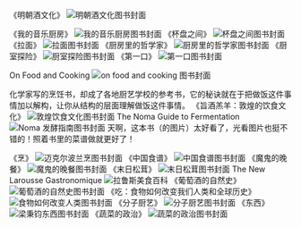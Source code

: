 《明朝酒文化》
![明朝酒文化图书封面](https://res.cloudinary.com/dgkplui4t/image/upload/v1654424679/Icosa_Catalog/mingchao-jiuwenhua_vdtskn.jpg)

《我的音乐厨房》
![我的音乐厨房图书封面](https://res.cloudinary.com/dgkplui4t/image/upload/v1654424700/Icosa_Catalog/wode-yinyue-chufang_n3bkff.jpg)
《杯盘之间》
![杯盘之间图书封面](https://res.cloudinary.com/dgkplui4t/image/upload/v1654424701/Icosa_Catalog/beipan-zhijian_lkjmze.jpg)
《拉面》
![拉面图书封面](https://res.cloudinary.com/dgkplui4t/image/upload/v1654424680/Icosa_Catalog/lamian_kt7x5t.jpg)
《厨房里的哲学家》
![厨房里的哲学家图书封面](https://res.cloudinary.com/dgkplui4t/image/upload/v1654424794/Icosa_Catalog/chufangli-de-renleixuejia_yqgteh.jpg)
《厨室探险》
![厨室探险图书封面](https://res.cloudinary.com/dgkplui4t/image/upload/v1654424584/Icosa_Catalog/chushi-tanxian_tohg4g.jpg)
《第一口》
![第一口图书封面](https://res.cloudinary.com/dgkplui4t/image/upload/v1654424609/Icosa_Catalog/diyikou_ykff6a.jpg)

On Food and Cooking
![on food and cooking 图书封面](https://res.cloudinary.com/dgkplui4t/image/upload/v1654424721/Icosa_Catalog/On-food-and-Cooking_gymtpi.jpg)

化学家写的烹饪书，却成了各地厨艺学校的参考书，它的秘诀就在于把做饭这件事情加以解构，让你从结构的层面理解做饭这件事情。
《旨酒羔羊：敦煌的饮食文化》
![敦煌饮食文化图书封面](https://res.cloudinary.com/dgkplui4t/image/upload/v1654424740/Icosa_Catalog/dunhuang-de-yinshiwenhua_des5k0.jpg)
The Noma Guide to Fermentation
![Noma 发酵指南图书封面](https://res.cloudinary.com/dgkplui4t/image/upload/v1654424477/Icosa_Catalog/Noma-guide-to-Fermentation_lk2qyu.jpg)
天啊，这本书（的图片）太好看了，光看图片也挺不错的！照着书里的菜谱做就更好了！

《烹》
![迈克尔波兰烹图书封面](https://res.cloudinary.com/dgkplui4t/image/upload/v1654424473/Icosa_Catalog/peng_m3ywhn.jpg)
《中国食谱》
![中国食谱图书封面](https://res.cloudinary.com/dgkplui4t/image/upload/v1654424470/Icosa_Catalog/zhongguo-shipu_xhyd2o.jpg)
《魔鬼的晚餐》
![魔鬼的晚餐图书封面](https://res.cloudinary.com/dgkplui4t/image/upload/v1654424468/Icosa_Catalog/mogui-de-wancan_n9tvot.jpg)
《末日松茸》
![末日松茸图书封面](https://res.cloudinary.com/dgkplui4t/image/upload/v1654424743/Icosa_Catalog/mori-songrong_amneaq.jpg)
The New Larousse Gastronomique
![拉鲁斯美食百科](https://res.cloudinary.com/dgkplui4t/image/upload/v1654424754/Icosa_Catalog/larousse_tcd6uo.jpg)
《葡萄酒的自然史》
![葡萄酒的自然史图书封面](https://res.cloudinary.com/dgkplui4t/image/upload/v1654424776/Icosa_Catalog/putaojiu-de-ziranshi_oggoxs.jpg)
《吃：食物如何改变我们人类和全球历史》
![食物如何改变人类图书封面](https://res.cloudinary.com/dgkplui4t/image/upload/v1654424790/Icosa_Catalog/chi_vaw1nb.jpg)
《分子厨艺》
![分子厨艺图书封面](https://res.cloudinary.com/dgkplui4t/image/upload/v1654424753/Icosa_Catalog/fenzi-chuyi_r4gamb.jpg)
《东西》
![梁秉钧东西图书封面](https://res.cloudinary.com/dgkplui4t/image/upload/v1654424774/Icosa_Catalog/dongxi_slbltz.jpg)
《蔬菜的政治》
![蔬菜的政治图书封面](https://res.cloudinary.com/dgkplui4t/image/upload/v1654424753/Icosa_Catalog/shucai-de-zhengzhi_exzbhl.jpg)
